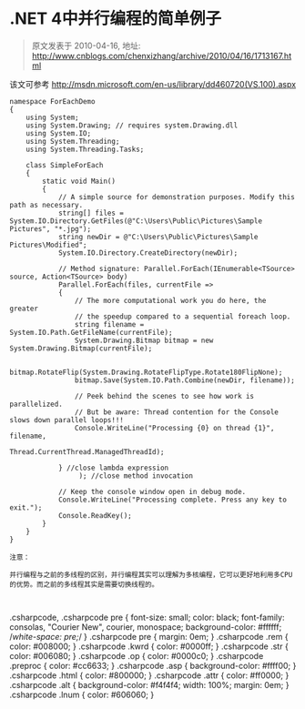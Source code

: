 # .NET 4中并行编程的简单例子 
> 原文发表于 2010-04-16, 地址: http://www.cnblogs.com/chenxizhang/archive/2010/04/16/1713167.html 


该文可参考 <http://msdn.microsoft.com/en-us/library/dd460720(VS.100).aspx>


```
namespace ForEachDemo
{
    using System;
    using System.Drawing; // requires system.Drawing.dll
    using System.IO;
    using System.Threading;
    using System.Threading.Tasks;

    class SimpleForEach
    {
        static void Main()
        {
            // A simple source for demonstration purposes. Modify this path as necessary.
            string[] files = System.IO.Directory.GetFiles(@"C:\Users\Public\Pictures\Sample Pictures", "*.jpg");
            string newDir = @"C:\Users\Public\Pictures\Sample Pictures\Modified";
            System.IO.Directory.CreateDirectory(newDir);

            // Method signature: Parallel.ForEach(IEnumerable<TSource> source, Action<TSource> body)
            Parallel.ForEach(files, currentFile =>
            {
                // The more computational work you do here, the greater 
                // the speedup compared to a sequential foreach loop.
                string filename = System.IO.Path.GetFileName(currentFile);
                System.Drawing.Bitmap bitmap = new System.Drawing.Bitmap(currentFile);

                bitmap.RotateFlip(System.Drawing.RotateFlipType.Rotate180FlipNone);
                bitmap.Save(System.IO.Path.Combine(newDir, filename));

                // Peek behind the scenes to see how work is parallelized.
                // But be aware: Thread contention for the Console slows down parallel loops!!!
                Console.WriteLine("Processing {0} on thread {1}", filename,
                                    Thread.CurrentThread.ManagedThreadId);

            } //close lambda expression
                 ); //close method invocation

            // Keep the console window open in debug mode.
            Console.WriteLine("Processing complete. Press any key to exit.");
            Console.ReadKey();
        }
    }
}

注意：
```

```
并行编程与之前的多线程的区别，并行编程其实可以理解为多核编程，它可以更好地利用多CPU的优势。而之前的多线程其实是需要切换线程的。
```

```
 
```

.csharpcode, .csharpcode pre
{
 font-size: small;
 color: black;
 font-family: consolas, "Courier New", courier, monospace;
 background-color: #ffffff;
 /*white-space: pre;*/
}
.csharpcode pre { margin: 0em; }
.csharpcode .rem { color: #008000; }
.csharpcode .kwrd { color: #0000ff; }
.csharpcode .str { color: #006080; }
.csharpcode .op { color: #0000c0; }
.csharpcode .preproc { color: #cc6633; }
.csharpcode .asp { background-color: #ffff00; }
.csharpcode .html { color: #800000; }
.csharpcode .attr { color: #ff0000; }
.csharpcode .alt 
{
 background-color: #f4f4f4;
 width: 100%;
 margin: 0em;
}
.csharpcode .lnum { color: #606060; }
